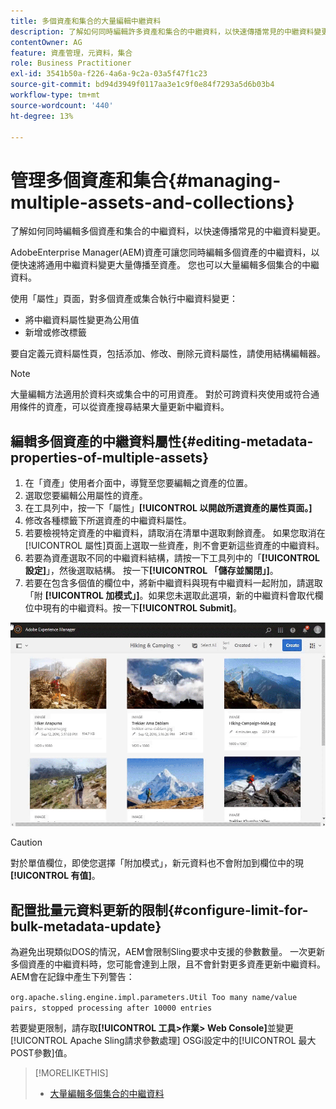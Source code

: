 ```yaml
---
title: 多個資產和集合的大量編輯中繼資料
description: 了解如何同時編輯許多資產和集合的中繼資料，以快速傳播常見的中繼資料變更。
contentOwner: AG
feature: 資產管理，元資料，集合
role: Business Practitioner
exl-id: 3541b50a-f226-4a6a-9c2a-03a5f47f1c23
source-git-commit: bd94d3949f0117aa3e1c9f0e84f7293a5d6b03b4
workflow-type: tm+mt
source-wordcount: '440'
ht-degree: 13%

---
```


# 管理多個資產和集合{#managing-multiple-assets-and-collections}

了解如何同時編輯多個資產和集合的中繼資料，以快速傳播常見的中繼資料變更。

AdobeEnterprise Manager(AEM)資產可讓您同時編輯多個資產的中繼資料，以便快速將通用中繼資料變更大量傳播至資產。 您也可以大量編輯多個集合的中繼資料。

使用「屬性」頁面，對多個資產或集合執行中繼資料變更：

* 將中繼資料屬性變更為公用值
* 新增或修改標籤

要自定義元資料屬性頁，包括添加、修改、刪除元資料屬性，請使用結構編輯器。

>[!NOTE]
>
>大量編輯方法適用於資料夾或集合中的可用資產。 對於可跨資料夾使用或符合通用條件的資產，可以從資產搜尋結果大量更新中繼資料。

## 編輯多個資產的中繼資料屬性{#editing-metadata-properties-of-multiple-assets}

1. 在「資產」使用者介面中，導覽至您要編輯之資產的位置。
1. 選取您要編輯公用屬性的資產。
1. 在工具列中，按一下「屬性」**[!UICONTROL 以開啟所選資產的屬性頁面。]**
1. 修改各種標籤下所選資產的中繼資料屬性。
1. 若要檢視特定資產的中繼資料，請取消在清單中選取剩餘資產。 如果您取消在[!UICONTROL 屬性]頁面上選取一些資產，則不會更新這些資產的中繼資料。
1. 若要為資產選取不同的中繼資料結構，請按一下工具列中的「**[!UICONTROL 設定]**」，然後選取結構。 按一下&#x200B;**[!UICONTROL 「儲存並關閉」]**。
1. 若要在包含多個值的欄位中，將新中繼資料與現有中繼資料一起附加，請選取「附 **[!UICONTROL 加模式」]**。如果您未選取此選項，新的中繼資料會取代欄位中現有的中繼資料。按一下&#x200B;**[!UICONTROL Submit]**。

![中繼資料結構大量套用至多個資產](assets/metadata-schema-bulk-edit.gif)

>[!CAUTION]
>
>對於單值欄位，即使您選擇「附加模式」，新元資料也不會附加到欄位中的現 **[!UICONTROL 有值]**。

## 配置批量元資料更新的限制{#configure-limit-for-bulk-metadata-update}

為避免出現類似DOS的情況，AEM會限制Sling要求中支援的參數數量。 一次更新多個資產的中繼資料時，您可能會達到上限，且不會針對更多資產更新中繼資料。 AEM會在記錄中產生下列警告：

`org.apache.sling.engine.impl.parameters.Util Too many name/value pairs, stopped processing after 10000 entries`

若要變更限制，請存取&#x200B;**[!UICONTROL 工具>作業> Web Console]**&#x200B;並變更[!UICONTROL Apache Sling請求參數處理] OSGi設定中的[!UICONTROL 最大POST參數]值。

>[!MORELIKETHIS]
>
>* [大量編輯多個集合的中繼資料](managing-collections-touch-ui.md#editing-collection-metadata-in-bulk)

